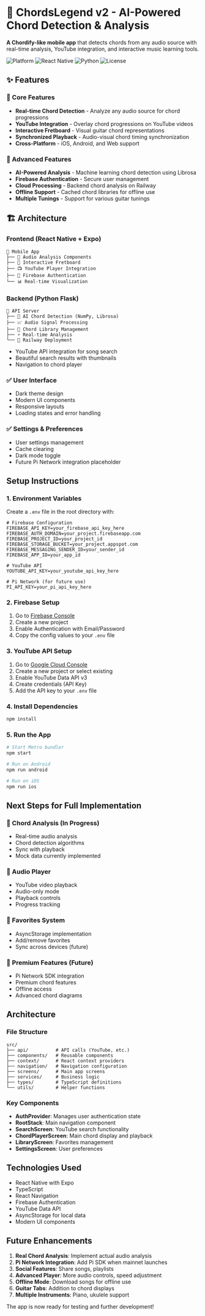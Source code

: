 # 🎵 ChordsLegend v2 - AI-Powered Chord Detection & Analysis

**A Chordify-like mobile app** that detects chords from any audio source with real-time analysis, YouTube integration, and interactive music learning tools.

![Platform](https://img.shields.io/badge/Platform-iOS%20%7C%20Android%20%7C%20Web-blue)
![React Native](https://img.shields.io/badge/React%20Native-0.76.8-blue)
![Python](https://img.shields.io/badge/Python-3.10+-green)
![License](https://img.shields.io/badge/License-MIT-yellow)

## ✨ Features

### 🎼 Core Features
- **Real-time Chord Detection** - Analyze any audio source for chord progressions
- **YouTube Integration** - Overlay chord progressions on YouTube videos
- **Interactive Fretboard** - Visual guitar chord representations
- **Synchronized Playback** - Audio-visual chord timing synchronization
- **Cross-Platform** - iOS, Android, and Web support

### 🚀 Advanced Features
- **AI-Powered Analysis** - Machine learning chord detection using Librosa
- **Firebase Authentication** - Secure user management
- **Cloud Processing** - Backend chord analysis on Railway
- **Offline Support** - Cached chord libraries for offline use
- **Multiple Tunings** - Support for various guitar tunings

## 🏗️ Architecture

### Frontend (React Native + Expo)
```
📱 Mobile App
├── 🎵 Audio Analysis Components
├── 🎸 Interactive Fretboard
├── 📺 YouTube Player Integration
├── 🔐 Firebase Authentication
└── 📊 Real-time Visualization
```

### Backend (Python Flask)
```
🐍 API Server
├── 🧠 AI Chord Detection (NumPy, Librosa)
├── 📈 Audio Signal Processing
├── 🎼 Chord Library Management
├── ⚡ Real-time Analysis
└── 🚀 Railway Deployment
```

- YouTube API integration for song search
- Beautiful search results with thumbnails
- Navigation to chord player

### ✅ User Interface

- Dark theme design
- Modern UI components
- Responsive layouts
- Loading states and error handling

### ✅ Settings & Preferences

- User settings management
- Cache clearing
- Dark mode toggle
- Future Pi Network integration placeholder

## Setup Instructions

### 1. Environment Variables

Create a `.env` file in the root directory with:

```env
# Firebase Configuration
FIREBASE_API_KEY=your_firebase_api_key_here
FIREBASE_AUTH_DOMAIN=your_project.firebaseapp.com
FIREBASE_PROJECT_ID=your_project_id
FIREBASE_STORAGE_BUCKET=your_project.appspot.com
FIREBASE_MESSAGING_SENDER_ID=your_sender_id
FIREBASE_APP_ID=your_app_id

# YouTube API
YOUTUBE_API_KEY=your_youtube_api_key_here

# Pi Network (for future use)
PI_API_KEY=your_pi_api_key_here
```

### 2. Firebase Setup

1. Go to [Firebase Console](https://console.firebase.google.com)
2. Create a new project
3. Enable Authentication with Email/Password
4. Copy the config values to your `.env` file

### 3. YouTube API Setup

1. Go to [Google Cloud Console](https://console.cloud.google.com)
2. Create a new project or select existing
3. Enable YouTube Data API v3
4. Create credentials (API Key)
5. Add the API key to your `.env` file

### 4. Install Dependencies

```bash
npm install
```

### 5. Run the App

```bash
# Start Metro bundler
npm start

# Run on Android
npm run android

# Run on iOS
npm run ios
```

## Next Steps for Full Implementation

### 🔄 Chord Analysis (In Progress)

- Real-time audio analysis
- Chord detection algorithms
- Sync with playback
- Mock data currently implemented

### 🔄 Audio Player

- YouTube video playback
- Audio-only mode
- Playback controls
- Progress tracking

### 🔄 Favorites System

- AsyncStorage implementation
- Add/remove favorites
- Sync across devices (future)

### 🔄 Premium Features (Future)

- Pi Network SDK integration
- Premium chord features
- Offline access
- Advanced chord diagrams

## Architecture

### File Structure

```
src/
├── api/          # API calls (YouTube, etc.)
├── components/   # Reusable components
├── context/      # React context providers
├── navigation/   # Navigation configuration
├── screens/      # Main app screens
├── services/     # Business logic
├── types/        # TypeScript definitions
└── utils/        # Helper functions
```

### Key Components

- **AuthProvider**: Manages user authentication state
- **RootStack**: Main navigation component
- **SearchScreen**: YouTube search functionality
- **ChordPlayerScreen**: Main chord display and playback
- **LibraryScreen**: Favorites management
- **SettingsScreen**: User preferences

## Technologies Used

- React Native with Expo
- TypeScript
- React Navigation
- Firebase Authentication
- YouTube Data API
- AsyncStorage for local data
- Modern UI components

## Future Enhancements

1. **Real Chord Analysis**: Implement actual audio analysis
2. **Pi Network Integration**: Add Pi SDK when mainnet launches
3. **Social Features**: Share songs, playlists
4. **Advanced Player**: More audio controls, speed adjustment
5. **Offline Mode**: Download songs for offline use
6. **Guitar Tabs**: Addition to chord displays
7. **Multiple Instruments**: Piano, ukulele support

The app is now ready for testing and further development!
